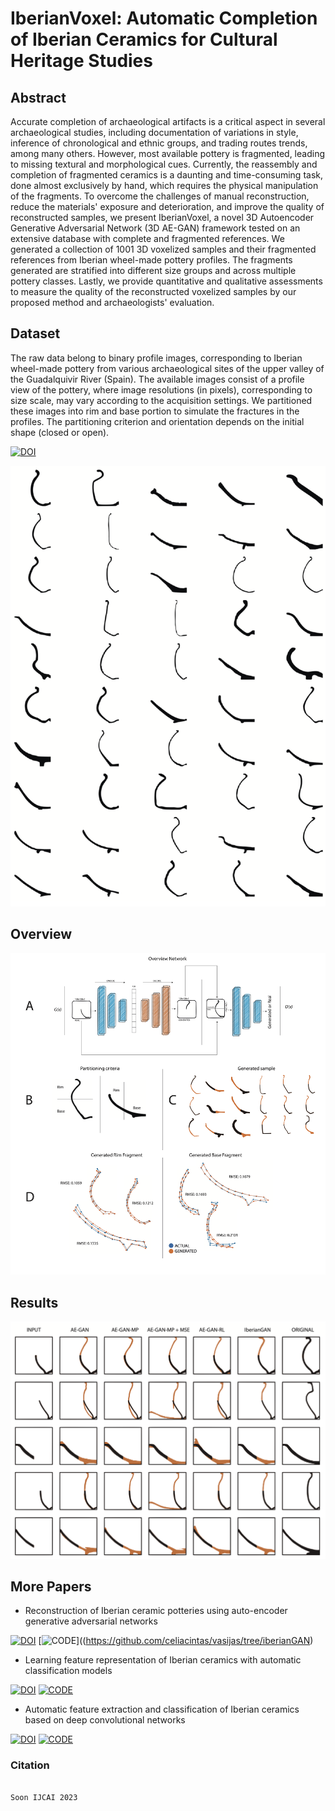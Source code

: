 
# IberianVoxel: Automatic Completion of Iberian Ceramics for Cultural Heritage Studies

## Abstract
Accurate completion of archaeological artifacts is a critical aspect in several archaeological studies, including documentation of variations in style, inference of chronological and ethnic groups, and trading routes trends, among many others.
However, most available pottery is fragmented, leading to missing textural and morphological cues.
Currently, the reassembly and completion of fragmented ceramics is a daunting and time-consuming task, done almost exclusively by hand, which requires the physical manipulation of the fragments.
To overcome the challenges of manual reconstruction, reduce the materials' exposure and deterioration, and improve the quality of reconstructed samples, we present IberianVoxel, a novel 3D Autoencoder Generative Adversarial Network (3D AE-GAN) framework tested on an extensive database with complete and fragmented references.
We generated a collection of $1001$ 3D voxelized samples and their fragmented references from Iberian wheel-made pottery profiles.
The fragments generated are stratified into different size groups and across multiple pottery classes.
Lastly, we provide quantitative and qualitative assessments to measure the quality of the reconstructed voxelized samples by our proposed method and archaeologists' evaluation.

## Dataset

The raw data belong to binary profile images, corresponding to Iberian wheel-made pottery from various archaeological sites of the upper valley of the Guadalquivir River (Spain). The available images consist of a profile view of the pottery, where image resolutions (in pixels), corresponding to size scale, may vary according to the acquisition settings. We partitioned these images into rim and base portion to simulate the fractures in the profiles. The partitioning criterion and orientation depends on the initial shape (closed or open).


[![DOI](https://img.shields.io/badge/LINK_DATASET-f9f107.svg)](https://drive.google.com/file/d/11BfsJQocyZyHcx53IbsZAJFcHasW5yNR/view?usp=sharing)


![DATASET](fig/dataset.png)

## Overview
![DATASET](fig/overview.png)

## Results
![DATASET](fig/result.png)

## More Papers

- Reconstruction of Iberian ceramic potteries using auto-encoder generative adversarial networks
  
[![DOI](https://camo.githubusercontent.com/9cd5cadde3971729b0c553a8df0c851ea4ba193d5a25b30bfd5ec91a6e849f8d/68747470733a2f2f696d672e736869656c64732e696f2f62616467652f444f492d31302e313033382f7334313539382e3032322e31343931302e372d6639663130372e737667)](https://doi.org/10.1038/s41598-022-14910-7)
[![CODE](https://camo.githubusercontent.com/cab0ba8ebc53130e4e17ecf07c91c58c3d369da13fd2b4dabfb495be044a5c6c/68747470733a2f2f696d672e736869656c64732e696f2f62616467652f434f44452d37336666392e737667)]((https://github.com/celiacintas/vasijas/tree/iberianGAN)

- Learning feature representation of Iberian ceramics with automatic classification models

[![DOI](https://img.shields.io/badge/DOI-10.1016/j.culher.2021.01.003-f9f107.svg)](https://doi.org/10.1016/j.culher.2021.01.003)
[![CODE](https://camo.githubusercontent.com/cab0ba8ebc53130e4e17ecf07c91c58c3d369da13fd2b4dabfb495be044a5c6c/68747470733a2f2f696d672e736869656c64732e696f2f62616467652f434f44452d37336666392e737667)](https://github.com/celiacintas/vasijas/tree/unsupervised)

- Automatic feature extraction and classification of Iberian ceramics based on deep convolutional networks

[![DOI](https://img.shields.io/badge/DOI-10.1016/j.culher.2019.06.005-f9f107.svg)](https://doi.org/10.1016/j.culher.2019.06.005)
[![CODE](https://camo.githubusercontent.com/cab0ba8ebc53130e4e17ecf07c91c58c3d369da13fd2b4dabfb495be044a5c6c/68747470733a2f2f696d672e736869656c64732e696f2f62616467652f434f44452d37336666392e737667)](https://github.com/celiacintas/vasijas/tree/classification)

### Citation

```

Soon IJCAI 2023


```



